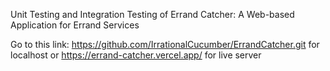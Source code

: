 Unit Testing and Integration Testing of Errand Catcher: A Web-based Application for Errand Services

Go to this link: 
https://github.com/IrrationalCucumber/ErrandCatcher.git for localhost or https://errand-catcher.vercel.app/ for live server
